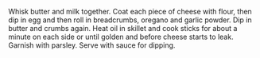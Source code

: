Whisk butter and milk together.
Coat each piece of cheese with flour, then dip in egg and then roll in breadcrumbs,  oregano and garlic powder.
Dip in butter and crumbs again.
Heat oil in skillet and cook sticks for about a minute on each side or until golden and before cheese starts to leak.
Garnish with parsley.
Serve with sauce for dipping.